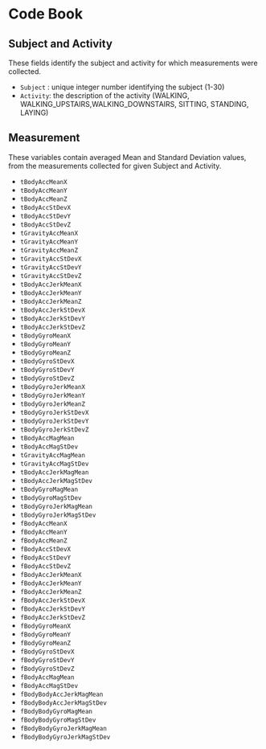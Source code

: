 # Code Book

## Subject and Activity

 These fields identify the subject and activity for which measurements were collected.

 - `Subject` : unique integer number identifying the subject (1-30)
 - `Activity`: the description of the activity (WALKING, WALKING_UPSTAIRS,WALKING_DOWNSTAIRS, SITTING, STANDING, LAYING)

## Measurement 

  These variables contain averaged Mean and Standard Deviation values, from the measurements collected for given Subject and Activity.

  - `tBodyAccMeanX`
  - `tBodyAccMeanY`
  - `tBodyAccMeanZ`
  - `tBodyAccStDevX`
  - `tBodyAccStDevY`
  - `tBodyAccStDevZ`
  - `tGravityAccMeanX`
  - `tGravityAccMeanY`
  - `tGravityAccMeanZ`
  - `tGravityAccStDevX`
  - `tGravityAccStDevY`
  - `tGravityAccStDevZ`
  - `tBodyAccJerkMeanX`
  - `tBodyAccJerkMeanY`
  - `tBodyAccJerkMeanZ`
  - `tBodyAccJerkStDevX`
  - `tBodyAccJerkStDevY`
  - `tBodyAccJerkStDevZ`
  - `tBodyGyroMeanX`
  - `tBodyGyroMeanY`
  - `tBodyGyroMeanZ`
  - `tBodyGyroStDevX`
  - `tBodyGyroStDevY`
  - `tBodyGyroStDevZ`
  - `tBodyGyroJerkMeanX`
  - `tBodyGyroJerkMeanY`
  - `tBodyGyroJerkMeanZ`
  - `tBodyGyroJerkStDevX`
  - `tBodyGyroJerkStDevY`
  - `tBodyGyroJerkStDevZ`
  - `tBodyAccMagMean`
  - `tBodyAccMagStDev`
  - `tGravityAccMagMean`
  - `tGravityAccMagStDev`
  - `tBodyAccJerkMagMean`
  - `tBodyAccJerkMagStDev`
  - `tBodyGyroMagMean`
  - `tBodyGyroMagStDev`
  - `tBodyGyroJerkMagMean`
  - `tBodyGyroJerkMagStDev`
  - `fBodyAccMeanX`
  - `fBodyAccMeanY`
  - `fBodyAccMeanZ`
  - `fBodyAccStDevX`
  - `fBodyAccStDevY`
  - `fBodyAccStDevZ`
  - `fBodyAccJerkMeanX`
  - `fBodyAccJerkMeanY`
  - `fBodyAccJerkMeanZ`
  - `fBodyAccJerkStDevX`
  - `fBodyAccJerkStDevY`
  - `fBodyAccJerkStDevZ`
  - `fBodyGyroMeanX`
  - `fBodyGyroMeanY`
  - `fBodyGyroMeanZ`
  - `fBodyGyroStDevX`
  - `fBodyGyroStDevY`
  - `fBodyGyroStDevZ`
  - `fBodyAccMagMean`
  - `fBodyAccMagStDev`
  - `fBodyBodyAccJerkMagMean`
  - `fBodyBodyAccJerkMagStDev`
  - `fBodyBodyGyroMagMean`
  - `fBodyBodyGyroMagStDev`
  - `fBodyBodyGyroJerkMagMean`
  - `fBodyBodyGyroJerkMagStDev`
 
